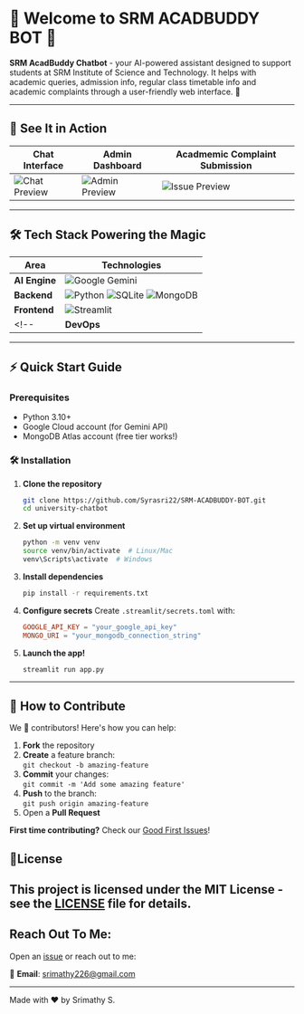# 👋 Welcome to SRM ACADBUDDY BOT  🤖 


**SRM AcadBuddy Chatbot** - your AI-powered assistant designed to support students at SRM Institute of Science and Technology. It helps with academic queries, admission info, regular class timetable info and academic complaints through a user-friendly web interface. 🌟

---

## 📸 See It in Action

| **Chat Interface** | **Admin Dashboard** | **Acadmemic Complaint Submission** | 
|--------------------|----------------------|----------------------------------------|
| ![Chat Preview](https://github.com/user-attachments/assets/3de7c483-69c3-4276-94c4-bab14d1ecc37) | ![Admin Preview](https://github.com/user-attachments/assets/40383ce6-5808-463a-905c-d8425675a0e6) | ![Issue Preview](https://github.com/user-attachments/assets/173db45e-39a5-4aa7-ba00-30da6f8c0526) |

---

## 🛠️ Tech Stack Powering the Magic

| **Area**       | **Technologies**                                                                 |
|-----------------|----------------------------------------------------------------------------------|
| **AI Engine**   | ![Google Gemini](https://img.shields.io/badge/Google_Gemini_Pro-4285F4?style=flat&logo=google&logoColor=white) |
| **Backend**     | ![Python](https://img.shields.io/badge/Python-3.10%2B-3776AB?logo=python&logoColor=white) ![SQLite](https://img.shields.io/badge/SQLite-07405E?logo=sqlite&logoColor=white) ![MongoDB](https://img.shields.io/badge/MongoDB-47A248?logo=mongodb&logoColor=white) |
| **Frontend**    | ![Streamlit](https://img.shields.io/badge/Streamlit-FF4B4B?logo=streamlit&logoColor=white) |
<!-- | **DevOps**      | ![Docker](https://img.shields.io/badge/Docker-2496ED?logo=docker&logoColor=white) ![GitHub Actions](https://img.shields.io/badge/GitHub_Actions-2088FF?logo=github-actions&logoColor=white) | -->
---
## ⚡ Quick Start Guide

### Prerequisites
- Python 3.10+
- Google Cloud account (for Gemini API)
- MongoDB Atlas account (free tier works!)

### 🛠️ Installation

1. **Clone the repository**
   ```bash
   git clone https://github.com/Syrasri22/SRM-ACADBUDDY-BOT.git
   cd university-chatbot
   ```

2. **Set up virtual environment**
   ```bash
   python -m venv venv
   source venv/bin/activate  # Linux/Mac
   venv\Scripts\activate  # Windows
   ```

3. **Install dependencies**
   ```bash
   pip install -r requirements.txt
   ```

4. **Configure secrets**
   Create `.streamlit/secrets.toml` with:
   ```toml
   GOOGLE_API_KEY = "your_google_api_key"
   MONGO_URI = "your_mongodb_connection_string"
   ```

5. **Launch the app!**
   ```bash
   streamlit run app.py
   ```

---
## 🤝 How to Contribute

We 💜 contributors! Here's how you can help:

1. **Fork** the repository
2. **Create** a feature branch:  
   `git checkout -b amazing-feature`
3. **Commit** your changes:  
   `git commit -m 'Add some amazing feature'`
4. **Push** to the branch:  
   `git push origin amazing-feature`
5. Open a **Pull Request**

**First time contributing?** Check our [Good First Issues](https://github.com/Syrasri22/SRM-ACADBUDDY-BOT/issues?q=is%3Aopen%20label%3A%22good%20first%20issue%22)!

## 📜License

This project is licensed under the MIT License - see the [LICENSE](LICENSE) file for details.
---
## Reach Out To Me:

Open an [issue](https://github.com/Syrasri22/SRM-ACADBUDDY-BOT/issues) or reach out to me:

📧 **Email**: [srimathy226@gmail.com](mailto:srimathy226@gmail.com)  

---

Made with ❤️ by Srimathy S.
